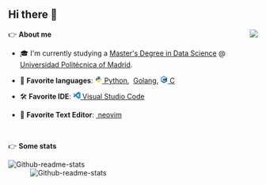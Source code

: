 ## Hi there 👋

<img src="https://media.giphy.com/media/o6S51npJYQM48/giphy.gif" height="210" align="right"/>

:point_right: **About me**

* :mortar_board: I'm currently studying a <a href="http://dia.fi.upm.es/mastercd/">Master's Degree in Data Science</a> @ [Universidad Politécnica of Madrid](https://www.upm.es/).

* :book: **Favorite languages**: <a href="https://www.python.org/"><img src="https://github.com/devicons/devicon/blob/master/icons/python/python-original.svg" title="Python" alt="Python" width=15> Python</a>, <a title="The Go Authors, Public domain, via Wikimedia Commons" href="https://commons.wikimedia.org/wiki/File:Go_Logo_Blue.svg"><img width="25" alt="" src="https://upload.wikimedia.org/wikipedia/commons/thumb/0/05/Go_Logo_Blue.svg/32px-Go_Logo_Blue.svg.png"></a> <a href="https://go.dev/">Golang</a>, <a href="https://www.gnu.org/software/gnu-c-manual/gnu-c-manual.html"><img src="https://github.com/devicons/devicon/blob/1119b9f84c0290e0f0b38982099a2bd027a48bf1/icons/c/c-original.svg" title="C Programming Language" alt="" width=15> C</a>
* :hammer_and_wrench: **Favorite IDE**: <a href="https://code.visualstudio.com/"> <img src="https://github.com/devicons/devicon/blob/1119b9f84c0290e0f0b38982099a2bd027a48bf1/icons/vscode/vscode-original.svg" alt="Visual Studio Code" title="Visual Studio Code" alt="" width="15"/> Visual Studio Code</a>
* :pencil: **Favorite Text Editor**: <a href="https://neovim.io/"> <img src="https://upload.wikimedia.org/wikipedia/commons/thumb/3/3a/Neovim-mark.svg/32px-Neovim-mark.svg.png" alt="" title="Jason Long, neovim, CC BY 3.0 &lt;https://creativecommons.org/licenses/by/3.0&gt;, via Wikimedia Commons" width="15"/> neovim</a>

<br>

:point_right: **Some stats**

<div>
<img src="https://github-readme-stats.vercel.app/api/top-langs/?username=ershimen&langs_count=8&layout=compact&theme=codeSTACKr&hide_border=true&bg_color=0D1117&text_bold=true&" alt="Github-readme-stats" align=left width=345>

<img src="https://github-readme-stats.vercel.app/api?username=ershimen&hide=issues&count_private=true&show_icons=true&theme=codeSTACKr&hide_border=true&bg_color=0D1117&text_bold=true&" alt="Github-readme-stats" align=right width=460>
</div>
<!--

  Some unused shit below

-->

<!--
:hammer_and_wrench: **Some tools and languages I use/used**
-->

<!--div>
  <img src="https://github.com/devicons/devicon/blob/master/icons/python/python-original.svg" title="Python" alt="Python" width="40" height="40"/>&nbsp;
  <img src="https://github.com/devicons/devicon/blob/master/icons/numpy/numpy-original.svg" title="Numpy" alt="Numpy" width="40" height="40"/>&nbsp;
  <img src="https://github.com/devicons/devicon/blob/master/icons/latex/latex-original.svg" title="Latex" alt="Latex" width="40" height="40"/>&nbsp;
  <img src="https://github.com/devicons/devicon/blob/master/icons/matlab/matlab-original.svg" title="Matlab" alt="Matlab" width="40" height="40"/>&nbsp;
  <img src="https://github.com/devicons/devicon/blob/master/icons/java/java-original-wordmark.svg" title="Java" alt="Java" width="40" height="40"/>&nbsp;
  <img src="https://github.com/devicons/devicon/blob/master/icons/c/c-original.svg" title="C" alt="C" width="40" height="40"/>&nbsp;
  
</div-->

<!--
[![GitHub Streak](https://streak-stats.demolab.com?user=ershimen&theme=onedark_duo&border_radius=15)](https://git.io/streak-stats)
-->

<!--
**ershimen/ershimen** is a ✨ _special_ ✨ repository because its `README.md` (this file) appears on your GitHub profile.

Here are some ideas to get you started:

- 🔭 I’m currently working on ...
- 🌱 I’m currently learning ...
- 👯 I’m looking to collaborate on ...
- 🤔 I’m looking for help with ...
- 💬 Ask me about ...
- 📫 How to reach me: ...
- 😄 Pronouns: ...
- ⚡ Fun fact: ...
-->
